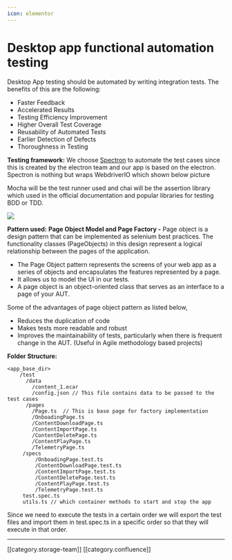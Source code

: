 ```yaml
---
icon: elementor
---
```


# Desktop app functional automation testing

Desktop App testing should be automated by writing integration tests. The benefits of this are the following:

* Faster Feedback
* Accelerated Results
* Testing Efficiency Improvement
* Higher Overall Test Coverage
* Reusability of Automated Tests
* Earlier Detection of Defects
* Thoroughness in Testing

**Testing framework:** We choose [Spectron](https://github.com/electron-userland/spectron/blob/master/README.md) to automate the test cases since this is created by the electron team and our app is based on the electron. Spectron is nothing but wraps WebdriverIO which shown below picture

Mocha will be the test runner used and chai will be the assertion library which used in the official documentation and popular libraries for testing BDD or TDD.

![](../../../../.gitbook/assets/Functional\_automation\_spectron.jpg)

**Pattern used:** **Page Object Model and Page Factory -** Page object is a design pattern that can be implemented as selenium best practices. The functionality classes (PageObjects) in this design represent a logical relationship between the pages of the application.

* The Page Object pattern represents the screens of your web app as a series of objects and encapsulates the features represented by a page.
* It allows us to model the UI in our tests.
* A page object is an object-oriented class that serves as an interface to a page of your AUT.

Some of the advantages of page object pattern as listed below,

* Reduces the duplication of code
* &#x20;Makes tests more readable and robust
* Improves the maintainability of tests, particularly when there is frequent change in the AUT. (Useful in Agile methodology based projects)

**Folder Structure:**

```
<app_base_dir>
    /test
      /data
        /content_1.ecar
        /config.json // This file contains data to be passed to the test cases
      /pages
        /Page.ts  // This is base page for factory implementation
        /OnboadingPage.ts
        /ContentDownloadPage.ts
        /ContentImportPage.ts
        /ContentDeletePage.ts
        /ContentPlayPage.ts
        /TelemetryPage.ts
     /specs
         /OnboadingPage.test.ts
         /ContentDownloadPage.test.ts
         /ContentImportPage.test.ts
         /ContentDeletePage.test.ts
         /ContentPlayPage.test.ts
         /TelemetryPage.test.ts
     test.spec.ts
     utils.ts // which container methods to start and stop the app
```

Since we need to execute the tests in a certain order we will export the test files and import them in test.spec.ts in a specific order so that they will execute in that order.

***

\[\[category.storage-team]] \[\[category.confluence]]
